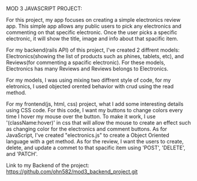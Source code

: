 MOD 3 JAVASCRIPT PROJECT: 

For this project, my app focuses on creating a simple electronics review app. This simple app allows any public users to pick any electronics and commenting on that specific electronic. Once the user picks a specific electronic, it will show the title, image and info about that spacific item.

For my backend(rails API) of this project, I've created 2 diffrent models: Electronics(showing the list of products such as phines, tablets, etc), and Reviews(for commenting a spacific electronic). For these models, Electronics has many Reviews and Reviews belongs to Electronics. 

For my models, I was using mixing two diffrent style of code, for my eletronics, I used objected orented behavior with crud using the read method.

For my frontend(js, html, css) project, what I add some interesting details using CSS code. For this code, I want my buttons to change colors every time I hover my mouse over the button. To make it work, I use '(className:hover)' in css that will allow the mouse to create an effect such as changing color for the electronics and comment buttons. As for JavaScript, I've created "electronics.js" to create a Object Oriented language with a get method. As for the review, I want the users to create, delete, and update a commet to that spacific item using 'POST', 'DELETE', and 'PATCH'.


Link to my Backend of the project: https://github.com/ohn582/mod3_backend_project.git
